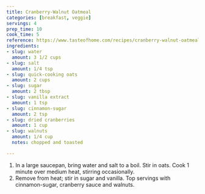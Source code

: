 ```yaml
---
title: Cranberry-Walnut Oatmeal
categories: [breakfast, veggie]
servings: 4
prep_time: 10
cook_time: 5
reference: https://www.tasteofhome.com/recipes/cranberry-walnut-oatmeal/
ingredients:
- slug: water
  amount: 3 1/2 cups
- slug: salt
  amount: 1/4 tsp
- slug: quick-cooking oats
  amount: 2 cups
- slug: sugar
  amount: 2 tbsp
- slug: vanilla extract
  amount: 1 tsp
- slug: cinnamon-sugar
  amount: 2 tsp
- slug: dried cranberries
  amount: 1 cup
- slug: walnuts
  amount: 1/4 cup
  notes: chopped and toasted

---
```


1. In a large saucepan, bring water and salt to a boil. Stir in oats. Cook 1 minute over medium heat, stirring occasionally.
2. Remove from heat; stir in sugar and vanilla. Top servings with cinnamon-sugar, cranberry sauce and walnuts.
